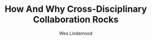 ---
title: "How And Why Cross-Disciplinary Collaboration Rocks"
description: "Case Study: The UX process behind the 'Planet Money Makes A T-Shirt' project, written for Source."
external_site: "Published At Source (source.opennews.org)"
external_url: http://source.opennews.org/en-US/learning/how-and-why-cross-disciplinary-collaboration-rocks/
author: Wes Lindamood
email: wlindamood@npr.org
twitter: lindamood 
---